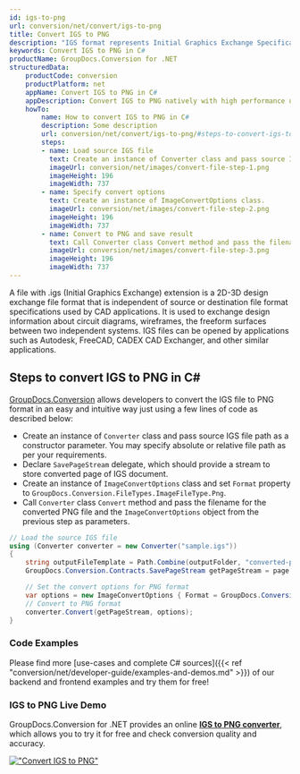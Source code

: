 ```yaml
---
id: igs-to-png
url: conversion/net/convert/igs-to-png
title: Convert IGS to PNG
description: "IGS format represents Initial Graphics Exchange Specification (IGES) with .igs extension. Learn how to convert IGS to PNG file programmatically in C# language using GroupDocs.Conversion for .NET library."
keywords: Convert IGS to PNG in C#
productName: GroupDocs.Conversion for .NET
structuredData:
    productCode: conversion
    productPlatform: net
    appName: Convert IGS to PNG in C#
    appDescription: Convert IGS to PNG natively with high performance using C# language and server side GroupDocs.Conversion for .NET APIs, without the use of any software like Microsoft or Open Office.
    howTo:
        name: How to convert IGS to PNG in C# 
        description: Some description
        url: conversion/net/convert/igs-to-png/#steps-to-convert-igs-to-png-in-c
        steps:
        - name: Load source IGS file 
          text: Create an instance of Converter class and pass source IGS file path as a constructor parameter. You may specify absolute or relative file path as per your requirements. 
          imageUrl: conversion/net/images/convert-file-step-1.png
          imageHeight: 196
          imageWidth: 737
        - name: Specify convert options 
          text: Create an instance of ImageConvertOptions class.
          imageUrl: conversion/net/images/convert-file-step-2.png
          imageHeight: 196
          imageWidth: 737
        - name: Convert to PNG and save result 
          text: Call Converter class Convert method and pass the filename for the converted HTML file and the ImageConvertOptions object from the previous step as parameters.
          imageUrl: conversion/net/images/convert-file-step-3.png
          imageHeight: 196
          imageWidth: 737
---
```


A file with .igs (Initial Graphics Exchange) extension is a 2D-3D design exchange file format that is independent of source or destination file format specifications used by CAD applications. It is used to exchange design information about circuit diagrams, wireframes, the freeform surfaces between two independent systems. IGS files can be opened by applications such as Autodesk, FreeCAD, CADEX CAD Exchanger, and other similar applications.

## Steps to convert IGS to PNG in C#

[GroupDocs.Conversion](https://products.groupdocs.com/conversion/net) allows developers to convert the IGS file to PNG format in an easy and intuitive way just using a few lines of code as described below:

* Create an instance of `Converter` class and pass source IGS file path as a constructor parameter. You may specify absolute or relative file path as per your requirements. 
* Declare `SavePageStream` delegate, which should provide a stream to store converted page of IGS document.
* Create an instance of `ImageConvertOptions` class and set `Format` property to `GroupDocs.Conversion.FileTypes.ImageFileType.Png`.
* Call `Converter` class `Convert` method and pass the filename for the converted PNG file and the `ImageConvertOptions` object from the previous step as parameters.

```csharp
// Load the source IGS file
using (Converter converter = new Converter("sample.igs"))
{
    string outputFileTemplate = Path.Combine(outputFolder, "converted-page-{0}.png");
    GroupDocs.Conversion.Contracts.SavePageStream getPageStream = page => new FileStream(string.Format(outputFileTemplate, page), FileMode.Create);

    // Set the convert options for PNG format
    var options = new ImageConvertOptions { Format = GroupDocs.Conversion.FileTypes.ImageFileType.Png };   
    // Convert to PNG format
    converter.Convert(getPageStream, options);
}
```

### Code Examples

Please find more [use-cases and complete C# sources]({{< ref "conversion/net/developer-guide/examples-and-demos.md" >}}) of our backend and frontend examples and try them for free!

### IGS to PNG Live Demo

GroupDocs.Conversion for .NET provides an online [**IGS to PNG converter**](https://products.groupdocs.app/conversion/igs-to-png), which allows you to try it for free and check conversion quality and accuracy.

[!["Convert IGS to PNG"](conversion/net/images/convert-to-png/convert-igs-to-png.png)](https://products.groupdocs.app/conversion/igs-to-png)